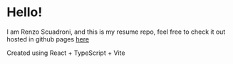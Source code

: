 # Hello!

I am Renzo Scuadroni, and this is my resume repo, feel free to check it out hosted in github pages [here](https://ldevas.github.io/resume/)

Created using React + TypeScript + Vite
